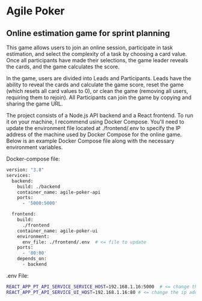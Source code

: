 # Agile Poker
## Online estimation game for sprint planning 
This game allows users to join an online session, participate in task estimation, and select the complexity of a task by choosing a card value. Once all participants have made their selections, the game leader reveals the cards, and the game calculates the score.

In the game, users are divided into Leads and Participants. Leads have the ability to reveal the cards and calculate the game score, reset the game (which resets all card values to 0), or clean the game (removing all users, requiring them to rejoin). All Participants can join the game by copying and sharing the game URL.

The project consists of a Node.js API backend and a React frontend. To run it on your machine, I recommend using Docker Compose. You'll need to update the environment file located at ./frontend/.env to specify the IP address of the machine used by Docker Compose for the online game. Below is an example Docker Compose file along with the necessary environment variables.

Docker-compose file:

```sh
version: "3.8"
services: 
  backend:
    build: ./backend
    container_name: agile-poker-api
    ports:
      - '5000:5000'

  frontend:
    build:
      ./frontend
    container_name: agile-poker-ui
    environment:
      env_file: ./frontend/.env  # <= file to update
    ports:
      - '80:80'
    depends_on:
      - backend
```

.env File:

```sh
REACT_APP_PT_API_SERVICE_SERVICE_HOST=192.168.1.16:5000  # <= change the ip address or provide url
REACT_APP_PT_API_SERVICE_UI_HOST=192.168.1.16:80 # <= change the ip address or provide url
```

